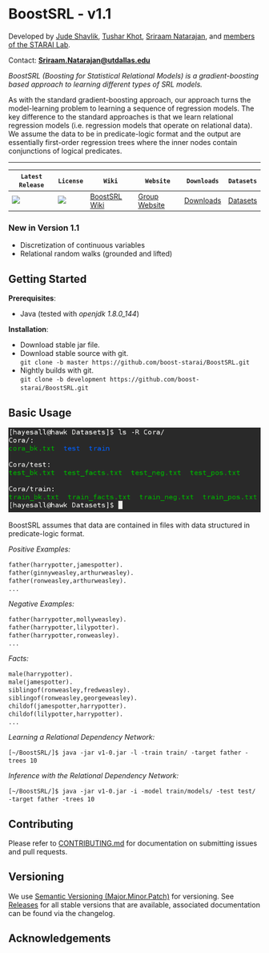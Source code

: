 # BoostSRL - v1.1

Developed by [Jude Shavlik](http://pages.cs.wisc.edu/~shavlik/), [Tushar Khot](http://pages.cs.wisc.edu/~tushar/), [Sriraam Natarajan](http://utdallas.edu/~sxn177430/), and [members of the STARAI Lab](http://www.indiana.edu/~iustarai/people.html).

Contact: **Sriraam.Natarajan@utdallas.edu**

*BoostSRL (Boosting for Statistical Relational Models) is a gradient-boosting based approach to learning different types of SRL models.*

As with the standard gradient-boosting approach, our approach turns the model-learning problem to learning a sequence of regression models. The key difference to the standard approaches is that we learn relational regression models (i.e. regression models that operate on relational data). We assume the data to be in predicate-logic format and the output are essentially first-order regression trees where the inner nodes contain conjunctions of logical predicates.

---

| `Latest Release` | `License` | `Wiki` | `Website` | `Downloads` | `Datasets` |
| --- | --- | --- | --- | --- | --- |
| [![][release img]][release] | [![][license img]][license] | [BoostSRL Wiki](Home) | [Group Website](http://indiana.edu/~iustarai/) | [Downloads](https://github.com/boost-starai/BoostSRL-Misc/tree/master/VersionHistory/Version1.0) | [Datasets](https://github.com/boost-starai/BoostSRL-Misc/tree/master/Datasets) |

### New in Version 1.1

* Discretization of continuous variables
* Relational random walks (grounded and lifted)

## Getting Started

**Prerequisites**:

* Java (tested with *openjdk 1.8.0_144*)

**Installation**:

* Download stable jar file.  
* Download stable source with git.  
  `git clone -b master https://github.com/boost-starai/BoostSRL.git`
* Nightly builds with git.  
  `git clone -b development https://github.com/boost-starai/BoostSRL.git`
  
## Basic Usage

<img src="https://raw.githubusercontent.com/boost-starai/BoostSRL-Misc/master/Images/basicFileStructure.png" alt="Basic file structure for the Cora dataset which BoostSRL assumes for most operations." width="558" display="block" margin="auto">

BoostSRL assumes that data are contained in files with data structured in predicate-logic format.

*Positive Examples:*

    father(harrypotter,jamespotter).
	father(ginnyweasley,arthurweasley).
	father(ronweasley,arthurweasley).
	...

*Negative Examples:*

	father(harrypotter,mollyweasley).
	father(harrypotter,lilypotter).
	father(harrypotter,ronweasley).
	...

*Facts:*

	male(harrypotter).
	male(jamespotter).
	siblingof(ronweasley,fredweasley).
	siblingof(ronweasley,georgeweasley).
	childof(jamespotter,harrypotter).
	childof(lilypotter,harrypotter).
	...

*Learning a Relational Dependency Network:*

    [~/BoostSRL/]$ java -jar v1-0.jar -l -train train/ -target father -trees 10

*Inference with the Relational Dependency Network:*

    [~/BoostSRL/]$ java -jar v1-0.jar -i -model train/models/ -test test/ -target father -trees 10


## Contributing

Please refer to [CONTRIBUTING.md](.github/CONTRIBUTING.md) for documentation on submitting issues and pull requests.

## Versioning

We use [Semantic Versioning (Major.Minor.Patch)](http://semver.org/) for versioning. See [Releases](https://github.com/boost-starai/BoostSRL/releases) for all stable versions that are available, associated documentation can be found via the changelog.

## Acknowledgements

[license]:license.txt
[release]:https://github.com/boost-starai/BoostSRL/releases
[license img]:https://img.shields.io/github/license/boost-starai/BoostSRL.svg
[release img]:https://img.shields.io/github/tag/boost-starai/BoostSRL.svg
